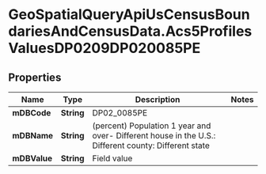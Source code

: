 # GeoSpatialQueryApiUsCensusBoundariesAndCensusData.Acs5ProfilesValuesDP0209DP020085PE

## Properties

Name | Type | Description | Notes
------------ | ------------- | ------------- | -------------
**mDBCode** | **String** | DP02_0085PE | 
**mDBName** | **String** | (percent) Population 1 year and over- Different house in the U.S.: Different county: Different state | 
**mDBValue** | **String** | Field value | 



